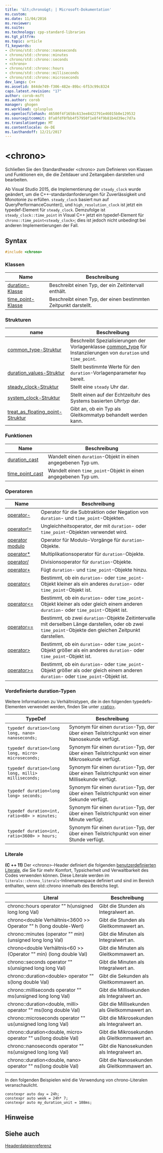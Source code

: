 ```yaml
---
title: '&lt;chrono&gt; | Microsoft-Dokumentation'
ms.custom: 
ms.date: 11/04/2016
ms.reviewer: 
ms.suite: 
ms.technology: cpp-standard-libraries
ms.tgt_pltfrm: 
ms.topic: article
f1_keywords:
- chrono/std::chrono::nanoseconds
- chrono/std::chrono::minutes
- chrono/std::chrono::seconds
- <chrono>
- chrono/std::chrono::hours
- chrono/std::chrono::milliseconds
- chrono/std::chrono::microseconds
dev_langs: C++
ms.assetid: 844de749-f306-482e-89bc-6f53c99c8324
caps.latest.revision: "17"
author: corob-msft
ms.author: corob
manager: ghogen
ms.workload: cplusplus
ms.openlocfilehash: 46500f4f1658c613ee8422791e46015b0e129532
ms.sourcegitcommit: 8fa8fdf0fbb4f57950f1e8f4f9b81b4d39ec7d7a
ms.translationtype: MT
ms.contentlocale: de-DE
ms.lasthandoff: 12/21/2017
---
```

# <a name="ltchronogt"></a>&lt;chrono&gt;
Schließen Sie den Standardheader \<chrono> zum Definieren von Klassen und Funktionen ein, die die Zeitdauer und Zeitangaben darstellen und bearbeiten.  
  
 Ab Visual Studio 2015, die Implementierung der `steady_clock` wurde geändert, um die C++-standardanforderungen für Zuverlässigkeit und Monotonie zu erfüllen. `steady_clock` basiert nun auf QueryPerformanceCounter(), und `high_resolution_clock` ist jetzt ein typedef-Element für `steady_clock`. Demzufolge ist `steady_clock::time_point` in Visual C++ jetzt ein typedef-Element für `chrono::time_point<steady_clock>`; dies ist jedoch nicht unbedingt bei anderen Implementierungen der Fall.  
  
## <a name="syntax"></a>Syntax  
  
```cpp  
#include <chrono>  
```  

### <a name="classes"></a>Klassen  
  
|Name|Beschreibung|  
|----------|-----------------|  
|[duration-Klasse](../standard-library/duration-class.md)|Beschreibt einen Typ, der ein Zeitintervall enthält.|  
|[time_point-Klasse](../standard-library/time-point-class.md)|Beschreibt einen Typ, der einen bestimmten Zeitpunkt darstellt.|  
  
### <a name="structs"></a>Strukturen  
  
|name|Beschreibung|  
|----------|-----------------|  
|[common_type-Struktur](../standard-library/common-type-structure.md)|Beschreibt Spezialisierungen der Vorlagenklasse [common_type](../standard-library/common-type-class.md) für Instanziierungen von `duration` und `time_point`.|  
|[duration_values-Struktur](../standard-library/duration-values-structure.md)|Stellt bestimmte Werte für den `duration`-Vorlagenparameter `Rep` bereit.|  
|[steady_clock-Struktur](../standard-library/steady-clock-struct.md)|Stellt eine `steady` Uhr dar.|  
|[system_clock-Struktur](../standard-library/system-clock-structure.md)|Stellt einen auf der Echtzeituhr des Systems basierten *Uhrtyp* dar.|  
|[treat_as_floating_point-Struktur](../standard-library/treat-as-floating-point-structure.md)|Gibt an, ob ein Typ als Gleitkommatyp behandelt werden kann.|  
  
### <a name="functions"></a>Funktionen  
  
|Name|Beschreibung|  
|----------|-----------------|  
|[duration_cast](../standard-library/chrono-functions.md#duration_cast)|Wandelt einen `duration`-Objekt in einen angegebenen Typ um.|  
|[time_point_cast](../standard-library/chrono-functions.md#time_point_cast)|Wandelt einen `time_point`-Objekt in einen angegebenen Typ um.|  
  
### <a name="operators"></a>Operatoren  
  
|Name|Beschreibung|  
|----------|-----------------|  
|[operator-](../standard-library/chrono-operators.md#operator-)|Operator für die Subtraktion oder Negation von `duration`- und `time_point`-Objekten.|  
|[operator!=](../standard-library/chrono-operators.md#op_neq)|Ungleichheitsoperator, der mit `duration`- oder `time_point`-Objekten verwendet wird.|  
|[operator modulo](../standard-library/chrono-operators.md#op_modulo)|Operator für Modulo-Vorgänge für `duration`-Objekte.|  
|[operator*](../standard-library/chrono-operators.md#op_star)|Multiplikationsoperator für `duration`-Objekte.|  
|[operator/](../standard-library/chrono-operators.md#op_div)|Divisionsoperator für `duration`-Objekte.|  
|[operator+](../standard-library/chrono-operators.md#op_add)|Fügt `duration`- und `time_point`-Objekte hinzu.|  
|[operator&lt;](../standard-library/chrono-operators.md#op_lt)|Bestimmt, ob ein `duration`- oder `time_point`-Objekt kleiner als ein anderes `duration`- oder `time_point`-Objekt ist.|  
|[operator&lt;=](../standard-library/chrono-operators.md#op_lt_eq)|Bestimmt, ob ein `duration`- oder `time_point`-Objekt kleiner als oder gleich einem anderen `duration`- oder `time_point`-Objekt ist.|  
|[operator==](../standard-library/chrono-operators.md#op_eq_eq)|Bestimmt, ob zwei `duration`-Objekte Zeitintervalle mit derselben Länge darstellen, oder ob zwei `time_point`-Objekte den gleichen Zeitpunkt darstellen.|  
|[operator&gt;](../standard-library/chrono-operators.md#op_gt)|Bestimmt, ob ein `duration`- oder `time_point`-Objekt größer als ein anderes `duration`- oder `time_point`-Objekt ist.|  
|[operator&gt;=](../standard-library/chrono-operators.md#op_gt_eq)|Bestimmt, ob ein `duration`- oder `time_point`-Objekt größer als oder gleich einem anderen `duration`- oder `time_point`-Objekt ist.|  
  
### <a name="predefined-duration-types"></a>Vordefinierte duration-Typen  
 Weitere Informationen zu Verhältnistypen, die in den folgenden typedefs-Elementen verwendet werden, finden Sie unter [\<ratio>](../standard-library/ratio.md).  
  
|TypeDef|Beschreibung|  
|-------------|-----------------|  
|`typedef duration<long long, nano> nanoseconds;`|Synonym für einen `duration`-Typ, der über einen Teilstrichpunkt von einer Nanosekunde verfügt.|  
|`typedef duration<long long, micro> microseconds;`|Synonym für einen `duration`-Typ, der über einen Teilstrichpunkt von einer Mikrosekunde verfügt.|  
|`typedef duration<long long, milli> milliseconds;`|Synonym für einen `duration`-Typ, der über einen Teilstrichpunkt von einer Millisekunde verfügt.|  
|`typedef duration<long long> seconds;`|Synonym für einen `duration`-Typ, der über einen Teilstrichpunkt von einer Sekunde verfügt.|  
|`typedef duration<int, ratio<60> > minutes;`|Synonym für einen `duration`-Typ, der über einen Teilstrichpunkt von einer Minute verfügt.|  
|`typedef duration<int, ratio<3600> > hours;`|Synonym für einen `duration`-Typ, der über einen Teilstrichpunkt von einer Stunde verfügt.|  
  
### <a name="literals"></a>Literale  
 **(C ++ 11)** Der \<chrono>-Header definiert die folgenden [benutzerdefinierten Literale](../cpp/user-defined-literals-cpp.md), die Sie für mehr Komfort, Typsicherheit und Verwaltbarkeit des Codes verwenden können. Diese Literale werden im `literals::chrono_literals`-Inlinenamespace definiert und sind im Bereich enthalten, wenn std::chrono innerhalb des Bereichs liegt.  
  
|Literal|Beschreibung|  
|-------------|-----------------|  
|chrono::hours operator "" h(unsigned long long Val)|Gibt die Stunden als Integralwert an.|  
|chrono\<double Verhältnis\<3600 >> Operator "" h (long double-Wert)|Gibt die Stunden als Gleitkommawert an.|  
|chrono::minutes (operator "" min)(unsigned long long Val)|Gibt die Minuten als Integralwert an.|  
|chrono\<double Verhältnis\<60 >> (Operator "" min) (long double Val)|Gibt die Minuten als Gleitkommawert an.|  
|chrono::seconds operator "" s(unsigned long long Val)|Gibt die Minuten als Integralwert an.|  
|chrono::duration\<double> operator "" s(long double Val)|Gibt die Sekunden als Gleitkommawert an.|  
|chrono::milliseconds operator "" ms(unsigned long long Val)|Gibt die Millisekunden als Integralwert an.|  
|chrono::duration\<double, milli> operator "" ms(long double Val)|Gibt die Millisekunden als Gleitkommawert an.|  
|chrono::microseconds operator "" us(unsigned long long Val)|Gibt die Mikrosekunden als Integralwert an.|  
|chrono::duration\<double, micro> operator "" us(long double Val)|Gibt die Mikrosekunden als Gleitkommawert an.|  
|chrono::nanoseconds operator "" ns(unsigned long long Val)|Gibt die Nanosekunden als Integralwert an.|  
|chrono::duration\<double, nano> operator "" ns(long double Val)|Gibt die Nanosekunden als Gleitkommawert an.|  
|||  
  
In den folgenden Beispielen wird die Verwendung von chrono-Literalen veranschaulicht.  
  
```  
constexpr auto day = 24h;  
constexpr auto week = 24h* 7;  
constexpr auto my_duration_unit = 108ms;  
```  
## <a name="remarks"></a>Hinweise  
  
## <a name="see-also"></a>Siehe auch  
 [Headerdateienreferenz](../standard-library/cpp-standard-library-header-files.md)



